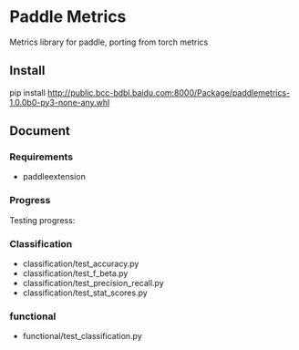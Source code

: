 # Paddle Metrics

Metrics library for paddle, porting from torch metrics 
## Install 

pip install http://public.bcc-bdbl.baidu.com:8000/Package/paddlemetrics-1.0.0b0-py3-none-any.whl

## Document

### Requirements

* paddleextension

### Progress 

Testing progress:

### Classification 

* classification/test_accuracy.py 
* classification/test_f_beta.py 
* classification/test_precision_recall.py 
* classification/test_stat_scores.py 

### functional

* functional/test_classification.py 

